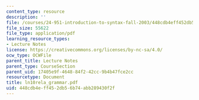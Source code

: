 ```yaml
---
content_type: resource
description: ''
file: /courses/24-951-introduction-to-syntax-fall-2003/448cdb4eff452db56b74abb289430f2f_ln10rela_grammar.pdf
file_size: 55622
file_type: application/pdf
learning_resource_types:
- Lecture Notes
license: https://creativecommons.org/licenses/by-nc-sa/4.0/
ocw_type: OCWFile
parent_title: Lecture Notes
parent_type: CourseSection
parent_uid: 17405e9f-4648-84f2-42cc-9b4b47fce2cc
resourcetype: Document
title: ln10rela_grammar.pdf
uid: 448cdb4e-ff45-2db5-6b74-abb289430f2f
---
```

